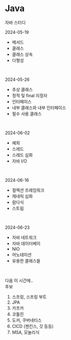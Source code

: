 # Java
자바 스터디

2024-05-19
* 메서드
* 클래스
* 클래스 상속
* 다형성
<br>

2024-05-26
*  추상 클래스
*  정적 및 final 지정자
*  인터페이스
*  내부 클래스와 내부 인터페이스
*  필수 사용 클래스
<br>

2024-06-02
*  예외
*  스레드
*  스레드 심화
*  자바 I/O
<br> 

2024-06-16
*  컬렉션 프레임워크
*  제네릭 심화
*  람다식
*  스트림
<br>

2024-06-23
*  자바 네트워크
*  자바 데이터베이
*  NIO
*  어노테이션
*  유용한 클래스들
<br>

다음 이 시간에..<br>
후보
1. 스프링, 스프링 부트
2. JPA
3. 카프카
4. 코틀린
5. 도커, 쿠버네티스
6. CICD (젠킨스, 깃 등등)
7. MSA, 모놀리식
